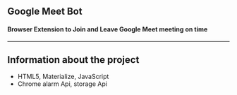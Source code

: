 
## Google Meet Bot
#### Browser Extension to Join and Leave Google Meet meeting on time


-----------------------------------------------------------------

## Information about the project
- HTML5, Materialize, JavaScript
- Chrome alarm Api, storage Api

